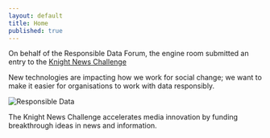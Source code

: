 ```yaml
---
layout: default
title: Home
published: true
---
```

On behalf of the Responsible Data Forum, the engine room submitted an entry to the <a href="https://www.newschallenge.org/challenge/data/entries/responsible-data-if-you-are-going-to-do-data-do-it-responsibly">Knight News Challenge</a>

New technologies are impacting how we work for social change; we want to make it easier for organisations to work with data responsibly.




![Responsible Data](http://d30e0k2qotp9aa.cloudfront.net/media/618/d57ef119-10b3-48ff-8794-b6a366c90e85.png)


The Knight News Challenge accelerates media innovation by funding breakthrough ideas in news and information.
